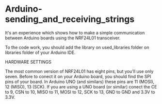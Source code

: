 # Arduino-sending_and_receiving_strings
It's an experience which shows how to make a simple communication between Arduino boards using the NRF24L01 transceiver.

To the code work, you should add the library on used_libraries folder on libraries folder of your Arduino IDE. 

HARDWARE SETTINGS

The most common version of NRF24L01 has eight pins, but you'll use only seven. 
Before to conect it on your Arduino board, you should find the SPI pins of your board. In Arduino UNO (and similars) these pins are 11 (MOSI), 12 (MISO), 13 (SCK).
If you are using a UNO board (or similar) conect the CE to 9, CSN to 10, MISO to 11, MOSI to 12, SCK to 13, GND to GND and 3.3V to 3.3V.

